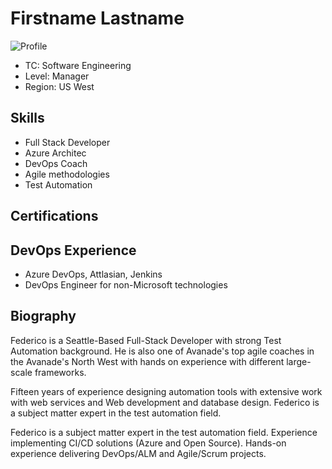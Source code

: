 # Firstname Lastname

![Profile](/federico.soto/images/profile.jpg)

* TC: Software Engineering
* Level: Manager
* Region: US West

## Skills

* Full Stack Developer
* Azure Architec
* DevOps Coach
* Agile methodologies
* Test Automation

## Certifications

## DevOps Experience

* Azure DevOps, Attlasian, Jenkins
* DevOps Engineer for non-Microsoft technologies

## Biography

Federico is a Seattle-Based Full-Stack Developer with strong Test Automation background. He is also one of Avanade's top agile coaches in the Avanade's North West with hands on experience with different large-scale frameworks.

Fifteen years of experience designing automation tools with extensive work with web services and Web development and database design. Federico is a subject matter expert in the test automation field.

Federico is a subject matter expert in the test automation field. Experience implementing CI/CD solutions (Azure and Open Source). Hands-on experience delivering DevOps/ALM and Agile/Scrum projects. 
